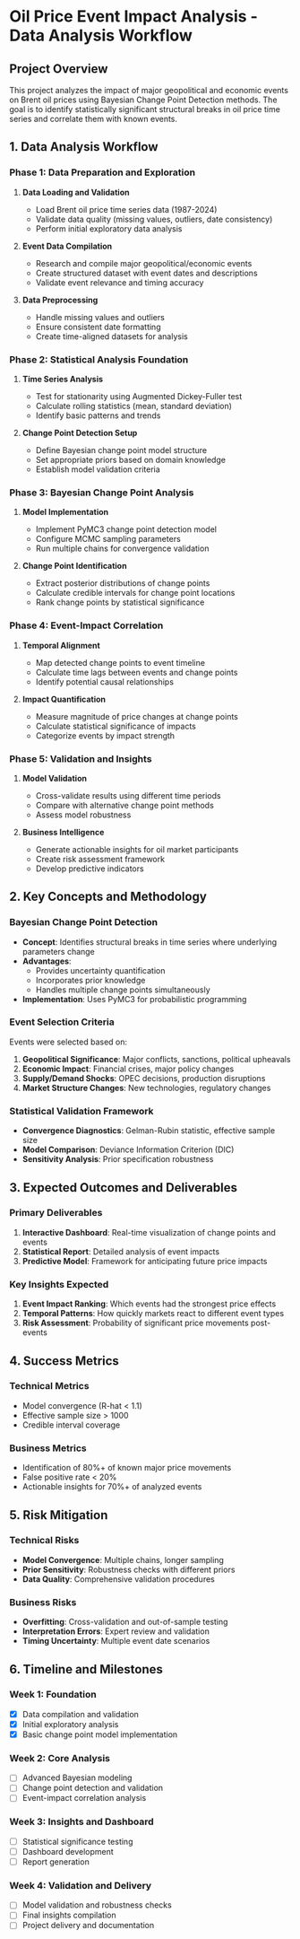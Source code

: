# Oil Price Event Impact Analysis - Data Analysis Workflow

## Project Overview
This project analyzes the impact of major geopolitical and economic events on Brent oil prices using Bayesian Change Point Detection methods. The goal is to identify statistically significant structural breaks in oil price time series and correlate them with known events.

## 1. Data Analysis Workflow

### Phase 1: Data Preparation and Exploration
1. **Data Loading and Validation**
   - Load Brent oil price time series data (1987-2024)
   - Validate data quality (missing values, outliers, date consistency)
   - Perform initial exploratory data analysis

2. **Event Data Compilation**
   - Research and compile major geopolitical/economic events
   - Create structured dataset with event dates and descriptions
   - Validate event relevance and timing accuracy

3. **Data Preprocessing**
   - Handle missing values and outliers
   - Ensure consistent date formatting
   - Create time-aligned datasets for analysis

### Phase 2: Statistical Analysis Foundation
1. **Time Series Analysis**
   - Test for stationarity using Augmented Dickey-Fuller test
   - Calculate rolling statistics (mean, standard deviation)
   - Identify basic patterns and trends

2. **Change Point Detection Setup**
   - Define Bayesian change point model structure
   - Set appropriate priors based on domain knowledge
   - Establish model validation criteria

### Phase 3: Bayesian Change Point Analysis
1. **Model Implementation**
   - Implement PyMC3 change point detection model
   - Configure MCMC sampling parameters
   - Run multiple chains for convergence validation

2. **Change Point Identification**
   - Extract posterior distributions of change points
   - Calculate credible intervals for change point locations
   - Rank change points by statistical significance

### Phase 4: Event-Impact Correlation
1. **Temporal Alignment**
   - Map detected change points to event timeline
   - Calculate time lags between events and change points
   - Identify potential causal relationships

2. **Impact Quantification**
   - Measure magnitude of price changes at change points
   - Calculate statistical significance of impacts
   - Categorize events by impact strength

### Phase 5: Validation and Insights
1. **Model Validation**
   - Cross-validate results using different time periods
   - Compare with alternative change point methods
   - Assess model robustness

2. **Business Intelligence**
   - Generate actionable insights for oil market participants
   - Create risk assessment framework
   - Develop predictive indicators

## 2. Key Concepts and Methodology

### Bayesian Change Point Detection
- **Concept**: Identifies structural breaks in time series where underlying parameters change
- **Advantages**: 
  - Provides uncertainty quantification
  - Incorporates prior knowledge
  - Handles multiple change points simultaneously
- **Implementation**: Uses PyMC3 for probabilistic programming

### Event Selection Criteria
Events were selected based on:
1. **Geopolitical Significance**: Major conflicts, sanctions, political upheavals
2. **Economic Impact**: Financial crises, major policy changes
3. **Supply/Demand Shocks**: OPEC decisions, production disruptions
4. **Market Structure Changes**: New technologies, regulatory changes

### Statistical Validation Framework
- **Convergence Diagnostics**: Gelman-Rubin statistic, effective sample size
- **Model Comparison**: Deviance Information Criterion (DIC)
- **Sensitivity Analysis**: Prior specification robustness

## 3. Expected Outcomes and Deliverables

### Primary Deliverables
1. **Interactive Dashboard**: Real-time visualization of change points and events
2. **Statistical Report**: Detailed analysis of event impacts
3. **Predictive Model**: Framework for anticipating future price impacts

### Key Insights Expected
1. **Event Impact Ranking**: Which events had the strongest price effects
2. **Temporal Patterns**: How quickly markets react to different event types
3. **Risk Assessment**: Probability of significant price movements post-events

## 4. Success Metrics

### Technical Metrics
- Model convergence (R-hat < 1.1)
- Effective sample size > 1000
- Credible interval coverage

### Business Metrics
- Identification of 80%+ of known major price movements
- False positive rate < 20%
- Actionable insights for 70%+ of analyzed events

## 5. Risk Mitigation

### Technical Risks
- **Model Convergence**: Multiple chains, longer sampling
- **Prior Sensitivity**: Robustness checks with different priors
- **Data Quality**: Comprehensive validation procedures

### Business Risks
- **Overfitting**: Cross-validation and out-of-sample testing
- **Interpretation Errors**: Expert review and validation
- **Timing Uncertainty**: Multiple event date scenarios

## 6. Timeline and Milestones

### Week 1: Foundation
- [x] Data compilation and validation
- [x] Initial exploratory analysis
- [x] Basic change point model implementation

### Week 2: Core Analysis
- [ ] Advanced Bayesian modeling
- [ ] Change point detection and validation
- [ ] Event-impact correlation analysis

### Week 3: Insights and Dashboard
- [ ] Statistical significance testing
- [ ] Dashboard development
- [ ] Report generation

### Week 4: Validation and Delivery
- [ ] Model validation and robustness checks
- [ ] Final insights compilation
- [ ] Project delivery and documentation 